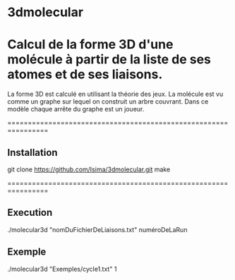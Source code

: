 # 3dmolecular

Calcul de la forme 3D d'une molécule à partir de la liste de ses atomes et de ses liaisons.
================================================================

La forme 3D est calculé en utilisant la théorie des jeux. La molécule est vu comme un graphe sur lequel on construit un arbre couvrant. Dans ce modèle chaque arrête du graphe est un joueur.

================================================================

Installation
------------

git clone https://github.com/Isima/3dmolecular.git
make

================================================================

Execution
---------

./molecular3d "nomDuFichierDeLiaisons.txt" numéroDeLaRun

Exemple
-------

./molecular3d "Exemples/cycle1.txt" 1



